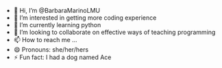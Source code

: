 - 👋 Hi, I’m @BarbaraMarinoLMU
- 👀 I’m interested in getting more coding experience
- 🌱 I’m currently learning python
- 💞️ I’m looking to collaborate on effective ways of teaching programming
- 📫 How to reach me ...
- 😄 Pronouns: she/her/hers
- ⚡ Fun fact: I had a dog named Ace

<!---
BarbaraMarinoLMU/BarbaraMarinoLMU is a ✨ special ✨ repository because its `README.md` (this file) appears on your GitHub profile.
You can click the Preview link to take a look at your changes.
--->
